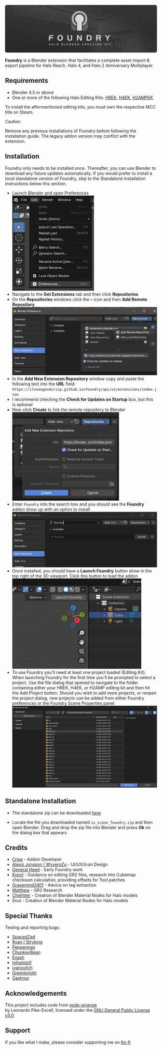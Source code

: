 <div align="center"> <img src="img/readme_banner.png"> </div>

**Foundry** is a Blender extension that facilitates a complete asset import & export pipeline for Halo Reach, Halo 4, and Halo 2 Anniversary Multiplayer.

## Requirements
- Blender 4.5 or above
- One or more of the following Halo Editing Kits: [HREK](https://store.steampowered.com/app/1695793/Halo_Reach_Mod_Tools__MCC/),
[H4EK](https://store.steampowered.com/app/1695792/Halo_4_Mod_Tools__MCC/),
[H2AMPEK](https://store.steampowered.com/app/1695790/Halo_2_Anniversary_MP_Mod_Tools__MCC/)

To install the afformentioned editing kits, you must own the respective MCC title on Steam.

> [!CAUTION]
> Remove any previous installations of Foundry before following the installation guide. The legacy addon version may conflict with the extension.

## Installation

Foundry only needs to be installed once. Thereafter, you can use Blender to download any future updates automatically. If you would prefer to install a local standalone version of Foundry, skip to the Standalone Installation instructions below this section.

- Launch Blender and open Preferences <div align="left"> <img src="img/install0.png"> </div>
- Navigate to the **Get Extensions** tab and then click **Repositories**
- On the **Repositories** windows click the `+` icon and then **Add Remote Repository** <div align="left"> <img src="img/install1.png"> </div>
- In the **Add New Extension Repository** window copy and paste the following text into the **URL** field: `https://iloveagoodcrisp.github.io/Foundry/api/v1/extensions/index.json`
- I recommend checking the **Check for Updates on Startup** box, but this is optional
-  Now click **Create** to link the remote repository to Blender <div align="left"> <img src="img/install2.png"> </div>
- Enter `Foundry` into the search box and you should see the **Foundry** addon show up with an option to install <div align="left"> <img src="img/install3.png"> </div>
- Once installed, you should have a **Launch Foundry** button show in the top right of the 3D viewport. Click this button to load the addon <div align="left"> <img src="img/install4.png"> </div>
- To use Foundry you'll need at least one project loaded (Editing Kit). When launching Foundry for the first time you'll be prompted to select a project. Use the file dialog that opened to navigate to the folder containing either your HREK, H4EK, or H2AMP editing kit and then hit the Add Project button. Should you wish to add more projects, or reopen the project dialog, new projects can be added from either Foundry preferences or the Foundry Scene Properties panel <div align="left"> <img src="img/install5.png"> </div>

## Standalone Installation

- The standalone zip can be downloaded [here](https://iloveagoodcrisp.github.io/Foundry/api/v1/extensions/io_scene_foundry.zip)

- Locate the file you downloaded named `io_scene_foundry.zip` and then open Blender. Drag and drop the zip file into Blender and press **Ok** on the dialog box that appears

## Credits
- [Crisp](https://github.com/ILoveAGoodCrisp) - Addon Developer
- [Alexis Jonsson | WyvernZu](https://github.com/AlexisJonsson) - UI/UX/Icon Design
- [General Heed](https://github.com/Generalkidd) - Early Foundry work
- [Krevil](https://github.com/Krevil) - Guidance on editing GR2 files, research into Cubemap checksum calculation, providing offsets for Tool patches
- [Gravemind2401](https://github.com/Gravemind2401) - Advice on tag extraction
- [Matthew](https://github.com/matty45) - GR2 Research
- [Chiefster](https://github.com/chiefster-4014) - Creation of Blender Material Nodes for Halo models
- Soul - Creation of Blender Material Nodes for Halo models

## Special Thanks
Testing and reporting bugs:
- [SpacedZed](https://github.com/SpacedZed)
- [Ryan | Stryking](https://github.com/stryking)
- [Pepperman](https://github.com/Pepper-Man)
- [ChunkierBean](https://github.com/TheChunkierBean)
- [Enash](https://github.com/EnashMods)
- [lolhalolol1](https://github.com/lolhalolol1)
- [ivanovitch](https://github.com/ivanivanovitch)
- [Greenknight](https://github.com/GreenKnight5417)
- [Gashnor](https://github.com/Gashnor)

## Acknowledgements
This project includes code from [node-arrange](https://github.com/Leonardo-Pike-Excell/node-arrange)  
by Leonardo Pike-Excell, licensed under the [GNU General Public License v3.0](https://www.gnu.org/licenses/gpl-3.0.html).

## Support

 If you like what I make, please consider supporting me on [Ko-fi](https://ko-fi.com/iloveagoodcrisp)
